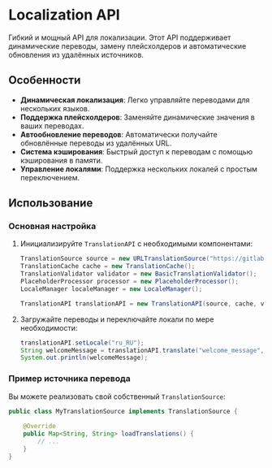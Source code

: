 # Localization API

Гибкий и мощный API для локализации. Этот API поддерживает динамические переводы, замену плейсхолдеров и автоматические обновления из удалённых источников.

## Особенности

- **Динамическая локализация**: Легко управляйте переводами для нескольких языков.
- **Поддержка плейсхолдеров**: Заменяйте динамические значения в ваших переводах.
- **Автообновление переводов**: Автоматически получайте обновлённые переводы из удалённых URL.
- **Система кэширования**: Быстрый доступ к переводам с помощью кэширования в памяти.
- **Управление локалями**: Поддержка нескольких локалей с простым переключением.

## Использование

### Основная настройка

1. Инициализируйте `TranslationAPI` с необходимыми компонентами:

   ```java
   TranslationSource source = new URLTranslationSource("https://gitlab.com/example/exampleproject/-/raw/main/ru_RU.json");
   TranslationCache cache = new TranslationCache();
   TranslationValidator validator = new BasicTranslationValidator();
   PlaceholderProcessor processor = new PlaceholderProcessor();
   LocaleManager localeManager = new LocaleManager();

   TranslationAPI translationAPI = new TranslationAPI(source, cache, validator, processor, localeManager, 60000);
   ```

2. Загружайте переводы и переключайте локали по мере необходимости:

   ```java
   translationAPI.setLocale("ru_RU");
   String welcomeMessage = translationAPI.translate("welcome_message", Map.of("playerName", "Steve"));
   System.out.println(welcomeMessage);
   ```

### Пример источника перевода

Вы можете реализовать свой собственный `TranslationSource`:

```java
public class MyTranslationSource implements TranslationSource {
    
    @Override
    public Map<String, String> loadTranslations() {
        // ...
    }
}
```
